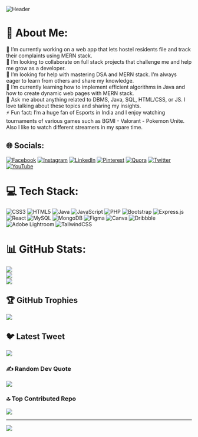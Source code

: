![Header](./github-header-image(1).png)
# 💫 About Me:
🔭 I’m currently working on a web app that lets hostel residents file and track their complaints using MERN stack.<br>👯 I’m looking to collaborate on full stack projects that challenge me and help me grow as a developer.<br>🤝 I’m looking for help with mastering DSA and MERN stack. I’m always eager to learn from others and share my knowledge. <br>🌱 I’m currently learning how to implement efficient algorithms in Java and how to create dynamic web pages with MERN stack. <br>💬 Ask me about anything related to DBMS, Java, SQL, HTML/CSS, or JS. I love talking about these topics and sharing my insights. <br>⚡ Fun fact: I’m a huge fan of Esports in India and I enjoy watching  tournaments of various games such as BGMI - Valorant - Pokemon Unite. Also I like to watch different streamers in my spare time.


## 🌐 Socials:
[![Facebook](https://img.shields.io/badge/Facebook-%231877F2.svg?logo=Facebook&logoColor=white)](https://facebook.com/madhur.agarwal.9638) [![Instagram](https://img.shields.io/badge/Instagram-%23E4405F.svg?logo=Instagram&logoColor=white)](https://instagram.com/agarwalmadhur19) [![LinkedIn](https://img.shields.io/badge/LinkedIn-%230077B5.svg?logo=linkedin&logoColor=white)](https://linkedin.com/in/madhur-agarwal-b7b321205) [![Pinterest](https://img.shields.io/badge/Pinterest-%23E60023.svg?logo=Pinterest&logoColor=white)](https://pinterest.com/madhur1812agarwal) [![Quora](https://img.shields.io/badge/Quora-%23B92B27.svg?logo=Quora&logoColor=white)](https://quora.com/profile/Madhur-Agarwal-60) [![Twitter](https://img.shields.io/badge/Twitter-%231DA1F2.svg?logo=Twitter&logoColor=white)](https://twitter.com/agrwl_maddy1908) [![YouTube](https://img.shields.io/badge/YouTube-%23FF0000.svg?logo=YouTube&logoColor=white)](https://youtube.com/@madhuragarwal6213) 

# 💻 Tech Stack:
![CSS3](https://img.shields.io/badge/css3-%231572B6.svg?style=flat&logo=css3&logoColor=white) ![HTML5](https://img.shields.io/badge/html5-%23E34F26.svg?style=flat&logo=html5&logoColor=white) ![Java](https://img.shields.io/badge/java-%23ED8B00.svg?style=flat&logo=java&logoColor=white) ![JavaScript](https://img.shields.io/badge/javascript-%23323330.svg?style=flat&logo=javascript&logoColor=%23F7DF1E) ![PHP](https://img.shields.io/badge/php-%23777BB4.svg?style=flat&logo=php&logoColor=white) ![Bootstrap](https://img.shields.io/badge/bootstrap-%23563D7C.svg?style=flat&logo=bootstrap&logoColor=white) ![Express.js](https://img.shields.io/badge/express.js-%23404d59.svg?style=flat&logo=express&logoColor=%2361DAFB) ![React](https://img.shields.io/badge/react-%2320232a.svg?style=flat&logo=react&logoColor=%2361DAFB) ![MySQL](https://img.shields.io/badge/mysql-%2300f.svg?style=flat&logo=mysql&logoColor=white) ![MongoDB](https://img.shields.io/badge/MongoDB-%234ea94b.svg?style=flat&logo=mongodb&logoColor=white) 	![Figma](https://img.shields.io/badge/figma-%23F24E1E.svg?style=flat&logo=figma&logoColor=white) ![Canva](https://img.shields.io/badge/Canva-%2300C4CC.svg?style=flat&logo=Canva&logoColor=white) ![Dribbble](https://img.shields.io/badge/Dribbble-EA4C89?style=flat&logo=dribbble&logoColor=white) ![Adobe Lightroom](https://img.shields.io/badge/Adobe%20Lightroom-31A8FF.svg?style=flat&logo=Adobe%20Lightroom&logoColor=white) ![TailwindCSS](https://img.shields.io/badge/tailwindcss-%2338B2AC.svg?style=flat&logo=tailwind-css&logoColor=white)
# 📊 GitHub Stats:
![](https://github-readme-stats.vercel.app/api?username=AgarwalMaddy&theme=tokyonight&hide_border=false&include_all_commits=true&count_private=false)<br/>
![](https://github-readme-streak-stats.herokuapp.com/?user=AgarwalMaddy&theme=tokyonight&hide_border=false)<br/>
![](https://github-readme-stats.vercel.app/api/top-langs/?username=AgarwalMaddy&theme=tokyonight&hide_border=false&include_all_commits=true&count_private=false&layout=compact)

## 🏆 GitHub Trophies
![](https://github-profile-trophy.vercel.app/?username=AgarwalMaddy&theme=tokyonight&no-frame=false&no-bg=false&margin-w=4)

## 🐦 Latest Tweet
[![](https://gtce.itsvg.in/api?username=agrwl_maddy1908)](https://github.com/VishwaGauravIn/github-twitter-card-embed)

### ✍️ Random Dev Quote
![](https://quotes-github-readme.vercel.app/api?type=horizontal&theme=radical)

### 🔝 Top Contributed Repo
![](https://github-contributor-stats.vercel.app/api?username=AgarwalMaddy&limit=5&theme=tokyonight&combine_all_yearly_contributions=true)

---
[![](https://visitcount.itsvg.in/api?id=AgarwalMaddy&label=Profile%20Views&color=6&icon=5&pretty=false)](https://visitcount.itsvg.in)

<!-- Proudly created with GPRM ( https://gprm.itsvg.in ) -->
